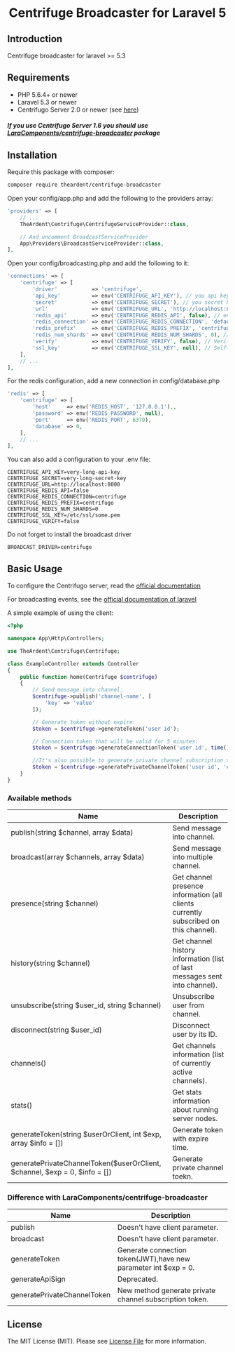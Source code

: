 <h1 align="center">Centrifuge Broadcaster for Laravel 5</h1>

## Introduction
Centrifuge broadcaster for laravel >= 5.3

## Requirements

- PHP 5.6.4+ or newer
- Laravel 5.3 or newer
- Centrifugo Server 2.0 or newer (see [here](https://github.com/centrifugal/centrifugo))

##### If you use Centrifugo Server 1.6 you should use [LaraComponents/centrifuge-broadcaster](https://github.com/LaraComponents/centrifuge-broadcaster) package

## Installation

Require this package with composer:

```bash
composer require theardent/centrifuge-broadcaster
```

Open your config/app.php and add the following to the providers array:

```php
'providers' => [
    // ...
    TheArdent\Centrifuge\CentrifugeServiceProvider::class,

    // And uncomment BroadcastServiceProvider
    App\Providers\BroadcastServiceProvider::class,
],
```

Open your config/broadcasting.php and add the following to it:

```php
'connections' => [
    'centrifuge' => [
        'driver'           => 'centrifuge',
        'api_key'          => env('CENTRIFUGE_API_KEY'), // you api key
        'secret'           => env('CENTRIFUGE_SECRET'), // you secret key
        'url'              => env('CENTRIFUGE_URL', 'http://localhost:8000'), // centrifuge api url
        'redis_api'        => env('CENTRIFUGE_REDIS_API', false), // enable or disable Redis API
        'redis_connection' => env('CENTRIFUGE_REDIS_CONNECTION', 'default'), // name of redis connection
        'redis_prefix'     => env('CENTRIFUGE_REDIS_PREFIX', 'centrifugo'), // prefix name for queue in Redis
        'redis_num_shards' => env('CENTRIFUGE_REDIS_NUM_SHARDS', 0), // number of shards for redis API queue
        'verify'           => env('CENTRIFUGE_VERIFY', false), // Verify host ssl if centrifuge uses this
        'ssl_key'          => env('CENTRIFUGE_SSL_KEY', null), // Self-Signed SSl Key for Host (require verify=true)
    ],
    // ...
],
```

For the redis configuration, add a new connection in config/database.php

```php
'redis' => [
    'centrifuge' => [
        'host'     => env('REDIS_HOST', '127.0.0.1'),,
        'password' => env('REDIS_PASSWORD', null),
        'port'     => env('REDIS_PORT', 6379),
        'database' => 0,
    ],
    // ...
],
```

You can also add a configuration to your .env file:

```
CENTRIFUGE_API_KEY=very-long-api-key
CENTRIFUGE_SECRET=very-long-secret-key
CENTRIFUGE_URL=http://localhost:8000
CENTRIFUGE_REDIS_API=false
CENTRIFUGE_REDIS_CONNECTION=centrifuge
CENTRIFUGE_REDIS_PREFIX=centrifugo
CENTRIFUGE_REDIS_NUM_SHARDS=0
CENTRIFUGE_SSL_KEY=/etc/ssl/some.pem
CENTRIFUGE_VERIFY=false
```

Do not forget to install the broadcast driver

```
BROADCAST_DRIVER=centrifuge
```

## Basic Usage

To configure the Centrifugo server, read the [official documentation](https://centrifugal.github.io/centrifugo/)

For broadcasting events, see the [official documentation of laravel](https://laravel.com/docs/5.7/broadcasting)

A simple example of using the client:

```php
<?php

namespace App\Http\Controllers;

use TheArdent\Centrifuge\Centrifuge;

class ExampleController extends Controller
{
    public function home(Centrifuge $centrifuge)
    {
        // Send message into channel:
        $centrifuge->publish('channel-name', [
            'key' => 'value'
        ]);

        // Generate token without expire:
        $token = $centrifuge->generateToken('user id');

        // Connection token that will be valid for 5 minutes:
        $token = $centrifuge->generateConnectionToken('user id', time() + 5*60);

        //It's also possible to generate private channel subscription token:
        $token = $centrifuge->generatePrivateChannelToken('user id', 'channel');
    }
}
```

### Available methods

| Name | Description |
|------|-------------|
| publish(string $channel, array $data) | Send message into channel. |
| broadcast(array $channels, array $data) | Send message into multiple channel. |
| presence(string $channel) | Get channel presence information (all clients currently subscribed on this channel). |
| history(string $channel) | Get channel history information (list of last messages sent into channel). |
| unsubscribe(string $user_id, string $channel) | Unsubscribe user from channel. |
| disconnect(string $user_id) | Disconnect user by its ID. |
| channels() | Get channels information (list of currently active channels). |
| stats() | Get stats information about running server nodes. |
| generateToken(string $userOrClient, int $exp, array $info = [])  | Generate token with expire time. |
| generatePrivateChannelToken($userOrClient, $channel, $exp = 0, $info = []) | Generate private channel toekn. |


### Difference with LaraComponents/centrifuge-broadcaster

| Name | Description |
|------|-------------|
| publish| Doesn't have client parameter. |
| broadcast | Doesn't have client parameter. |
| generateToken | Generate connection token(JWT),have new parameter int $exp = 0. |
| generateApiSign| Deprecated. |
| generatePrivateChannelToken | New method generate private channel subscription token. |


## License

The MIT License (MIT). Please see [License File](https://github.com/TheArdent/centrifuge-broadcaster/blob/master/LICENSE) for more information.
